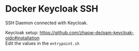 # Docker Keycloak SSH

SSH Daemon connected with Keycloak.

Keycloak setup: https://github.com/zhaow-de/pam-keycloak-oidc#installation
<br>
Edit the values in the `entrypoint.sh`
